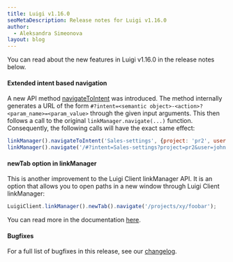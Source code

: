 ```yaml
---
title: Luigi v1.16.0
seoMetaDescription: Release notes for Luigi v1.16.0
author:
  - Aleksandra Simeonova
layout: blog
---
```


You can read about the new features in Luigi v1.16.0 in the release notes below.

<!-- Excerpt -->

#### Extended intent based navigation

A new API method [navigateToIntent](https://docs.luigi-project.io/docs/luigi-client-api/?section=navigatetointent) was introduced. The method internally generates a URL of the form `#?intent=<semantic object>-<action>?<param_name>=<param_value>` through the given input arguments. This then follows a call to the original `linkManager.navigate(...)` function. Consequently, the following calls will have the exact same effect:

```javascript
linkManager().navigateToIntent('Sales-settings', {project: 'pr2', user: 'john'})
linkManager().navigate('/#?intent=Sales-settings?project=pr2&user=john')
```

#### newTab option in linkManager

This is another improvement to the Luigi Client linkManager API. It is an option that allows you to open paths in a new window through Luigi Client linkManager:

```javascript
LuigiClient.linkManager().newTab().navigate('/projects/xy/foobar');
```

You can read more in the documentation [here](https://docs.luigi-project.io/docs/luigi-client-api/?section=newtab).

#### Bugfixes

For a full list of bugfixes in this release, see our [changelog](https://github.com/SAP/luigi/blob/main/CHANGELOG.md).

